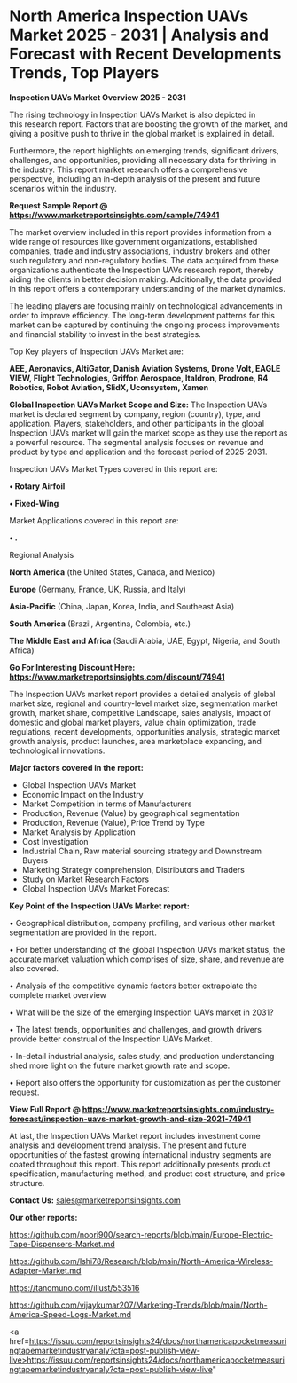 # North America Inspection UAVs Market 2025 - 2031 | Analysis and Forecast with Recent Developments Trends, Top Players

<Strong> Inspection UAVs Market Overview 2025 - 2031</strong>

The rising technology in Inspection UAVs Market is also depicted in this research report. Factors that are boosting the growth of the market, and giving a positive push to thrive in the global market is explained in detail.

Furthermore, the report highlights on emerging trends, significant drivers, challenges, and opportunities, providing all necessary data for thriving in the industry. This report market research offers a comprehensive perspective, including an in-depth analysis of the present and future scenarios within the industry.

<strong>Request Sample Report @ <a href=https://www.marketreportsinsights.com/sample/74941>https://www.marketreportsinsights.com/sample/74941</a></strong>

The market overview included in this report provides information from a wide range of resources like government organizations, established companies, trade and industry associations, industry brokers and other such regulatory and non-regulatory bodies. The data acquired from these organizations authenticate the Inspection UAVs research report, thereby aiding the clients in better decision making. Additionally, the data provided in this report offers a contemporary understanding of the market dynamics.

The leading players are focusing mainly on technological advancements in order to improve efficiency. The long-term development patterns for this market can be captured by continuing the ongoing process improvements and financial stability to invest in the best strategies.

Top Key players of Inspection UAVs Market are:

<strong>AEE, Aeronavics, AltiGator, Danish Aviation Systems, Drone Volt, EAGLE VIEW, Flight Technologies, Griffon Aerospace, Italdron, Prodrone, R4 Robotics, Robot Aviation, SlidX, Uconsystem, Xamen</strong>

<strong><b>Global Inspection UAVs Market Scope and Size:</b></strong>
The Inspection UAVs market is declared segment by company, region (country), type, and application. Players, stakeholders, and other participants in the global Inspection UAVs market will gain the market scope as they use the report as a powerful resource. The segmental analysis focuses on revenue and product by type and application and the forecast period of 2025-2031.

Inspection UAVs Market Types covered in this report are:

<strong>• Rotary Airfoil

• Fixed-Wing</strong>

Market Applications covered in this report are:

<strong>• .</strong> 

Regional Analysis

<strong>North America</strong> (the United States, Canada, and Mexico)

<strong>Europe</strong> (Germany, France, UK, Russia, and Italy)

<strong>Asia-Pacific</strong> (China, Japan, Korea, India, and Southeast Asia)

<strong>South America</strong> (Brazil, Argentina, Colombia, etc.)

<strong>The Middle East and Africa</strong> (Saudi Arabia, UAE, Egypt, Nigeria, and South Africa)

<strong>Go For Interesting Discount Here: <a href=https://www.marketreportsinsights.com/discount/74941>https://www.marketreportsinsights.com/discount/74941</a></strong>

The Inspection UAVs market report provides a detailed analysis of global market size, regional and country-level market size, segmentation market growth, market share, competitive Landscape, sales analysis, impact of domestic and global market players, value chain optimization, trade regulations, recent developments, opportunities analysis, strategic market growth analysis, product launches, area marketplace expanding, and technological innovations.

<strong><b>Major factors covered in the report:</b></strong>
<ul>
  <li>Global Inspection UAVs Market </li>
  <li>Economic Impact on the Industry</li>
  <li>Market Competition in terms of Manufacturers</li>
  <li>Production, Revenue (Value) by geographical segmentation</li>
  <li>Production, Revenue (Value), Price Trend by Type</li>
  <li>Market Analysis by Application</li>
  <li>Cost Investigation</li>
  <li>Industrial Chain, Raw material sourcing strategy and Downstream Buyers</li>
  <li>Marketing Strategy comprehension, Distributors and Traders</li>
  <li>Study on Market Research Factors</li>
  <li>Global Inspection UAVs Market Forecast</li>
</ul>

<strong><b>Key Point of the Inspection UAVs Market report:</b></strong>

• Geographical distribution, company profiling, and various other market segmentation are provided in the report.

• For better understanding of the global Inspection UAVs market status, the accurate market valuation which comprises of size, share, and revenue are also covered.

• Analysis of the competitive dynamic factors better extrapolate the complete market overview

• What will be the size of the emerging Inspection UAVs market in 2031?

• The latest trends, opportunities and challenges, and growth drivers provide better construal of the Inspection UAVs Market.

• In-detail industrial analysis, sales study, and production understanding shed more light on the future market growth rate and scope.

• Report also offers the opportunity for customization as per the customer request.

<strong><b>View Full Report @ <a href=https://www.marketreportsinsights.com/industry-forecast/inspection-uavs-market-growth-and-size-2021-74941>https://www.marketreportsinsights.com/industry-forecast/inspection-uavs-market-growth-and-size-2021-74941</a></b></strong>


At last, the Inspection UAVs Market report includes investment come analysis and development trend analysis. The present and future opportunities of the fastest growing international industry segments are coated throughout this report. This report additionally presents product specification, manufacturing method, and product cost structure, and price structure.

<strong>Contact Us:</strong>
sales@marketreportsinsights.com

<strong>Our other reports:</strong>

<a href=https://github.com/noori900/search-reports/blob/main/Europe-Electric-Tape-Dispensers-Market.md>https://github.com/noori900/search-reports/blob/main/Europe-Electric-Tape-Dispensers-Market.md</a>

<a href=https://github.com/Ishi78/Research/blob/main/North-America-Wireless-Adapter-Market.md>https://github.com/Ishi78/Research/blob/main/North-America-Wireless-Adapter-Market.md</a>

<a href=https://tanomuno.com/illust/553516>https://tanomuno.com/illust/553516</a>

<a href=https://github.com/vijaykumar207/Marketing-Trends/blob/main/North-America-Speed-Logs-Market.md>https://github.com/vijaykumar207/Marketing-Trends/blob/main/North-America-Speed-Logs-Market.md</a>

<a href=https://issuu.com/reportsinsights24/docs/northamericapocketmeasuringtapemarketindustryanaly?cta=post-publish-view-live>https://issuu.com/reportsinsights24/docs/northamericapocketmeasuringtapemarketindustryanaly?cta=post-publish-view-live</a>"
